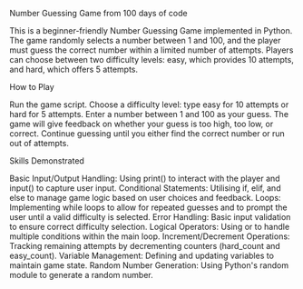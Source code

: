 Number Guessing Game from 100 days of code

This is a beginner-friendly Number Guessing Game implemented in Python. The game randomly selects a number between 1 and 100, and the player must guess the correct number within a limited number of attempts. Players can choose between two difficulty levels: easy, which provides 10 attempts, and hard, which offers 5 attempts.

How to Play

Run the game script.
Choose a difficulty level: type easy for 10 attempts or hard for 5 attempts.
Enter a number between 1 and 100 as your guess.
The game will give feedback on whether your guess is too high, too low, or correct.
Continue guessing until you either find the correct number or run out of attempts.

Skills Demonstrated

Basic Input/Output Handling: Using print() to interact with the player and input() to capture user input.
Conditional Statements: Utilising if, elif, and else to manage game logic based on user choices and feedback.
Loops: Implementing while loops to allow for repeated guesses and to prompt the user until a valid difficulty is selected.
Error Handling: Basic input validation to ensure correct difficulty selection.
Logical Operators: Using or to handle multiple conditions within the main loop.
Increment/Decrement Operations: Tracking remaining attempts by decrementing counters (hard_count and easy_count).
Variable Management: Defining and updating variables to maintain game state.
Random Number Generation: Using Python's random module to generate a random number.
